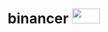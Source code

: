 # binancer [<img width=55 height=30 style="display: inline;" src="https://support.rebrandly.com/hc/article_attachments/360020801793/rebrandly_url_shortener_010.png">](https://beniamino98.github.io/binancer-docs/)
